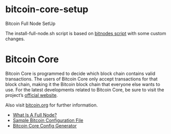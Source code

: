# bitcoin-core-setup
Bitcoin Full Node SetUp

The install-full-node.sh script is based on [bitnodes script](https://bitnodes.io/install-full-node.sh) with some custom changes.

# Bitcoin Core

Bitcoin Core is programmed to decide which block chain contains valid transactions. The users of Bitcoin Core only accept transactions 
for that block chain, making it the Bitcoin block chain that everyone else wants to use. For the latest developments related to Bitcoin Core, 
be sure to visit the project’s [official website](https://bitcoincore.org/).

Also visit [bitcoin.org](https://bitcoin.org/en/bitcoin-core/) for further information.

-   [What Is A Full Node?](https://bitcoin.org/en/full-node#what-is-a-full-node)
-   [Sample Bitcoin Configuration File](https://github.com/bitcoin/bitcoin/blob/master/share/examples/bitcoin.conf)
-   [Bitcoin Core Config Generator](https://jlopp.github.io/bitcoin-core-config-generator/)
